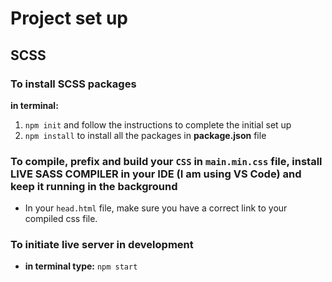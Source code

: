 # Project set up

## SCSS

### To install SCSS packages

**in terminal:**

1. `npm init` and follow the instructions to complete the initial set up
2. ` npm install ` to install all the packages in **package.json** file

### To compile, prefix and build your `CSS` in `main.min.css` file, install **LIVE SASS COMPILER** in your IDE (I am using VS Code) and keep it running in the background

- In your `head.html` file, make sure you have a correct link to your compiled css file.

### To initiate live server in development

- **in terminal type:** `npm start`
